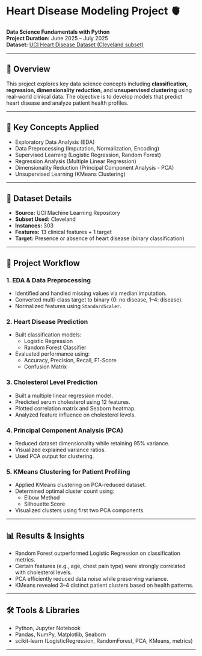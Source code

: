 # Heart Disease Modeling Project 🫀

**Data Science Fundamentals with Python**  
**Project Duration:** June 2025 – July 2025  
**Dataset:** [UCI Heart Disease Dataset (Cleveland subset)](https://archive.ics.uci.edu/ml/datasets/heart+Disease)

---

## 📌 Overview

This project explores key data science concepts including **classification, regression, dimensionality reduction**, and **unsupervised clustering** using real-world clinical data. The objective is to develop models that predict heart disease and analyze patient health profiles.

---

## 🧠 Key Concepts Applied

- Exploratory Data Analysis (EDA)
- Data Preprocessing (Imputation, Normalization, Encoding)
- Supervised Learning (Logistic Regression, Random Forest)
- Regression Analysis (Multiple Linear Regression)
- Dimensionality Reduction (Principal Component Analysis - PCA)
- Unsupervised Learning (KMeans Clustering)

---

## 📂 Dataset Details

- **Source:** UCI Machine Learning Repository
- **Subset Used:** Cleveland
- **Instances:** 303
- **Features:** 13 clinical features + 1 target
- **Target:** Presence or absence of heart disease (binary classification)

---

## 🧪 Project Workflow

### 1. EDA & Data Preprocessing
- Identified and handled missing values via median imputation.
- Converted multi-class target to binary (0: no disease, 1–4: disease).
- Normalized features using `StandardScaler`.

### 2. Heart Disease Prediction
- Built classification models:
  - Logistic Regression
  - Random Forest Classifier
- Evaluated performance using:
  - Accuracy, Precision, Recall, F1-Score
  - Confusion Matrix

### 3. Cholesterol Level Prediction
- Built a multiple linear regression model.
- Predicted serum cholesterol using 12 features.
- Plotted correlation matrix and Seaborn heatmap.
- Analyzed feature influence on cholesterol levels.

### 4. Principal Component Analysis (PCA)
- Reduced dataset dimensionality while retaining 95% variance.
- Visualized explained variance ratios.
- Used PCA output for clustering.

### 5. KMeans Clustering for Patient Profiling
- Applied KMeans clustering on PCA-reduced dataset.
- Determined optimal cluster count using:
  - Elbow Method
  - Silhouette Score
- Visualized clusters using first two PCA components.

---

## 📊 Results & Insights

- Random Forest outperformed Logistic Regression on classification metrics.
- Certain features (e.g., age, chest pain type) were strongly correlated with cholesterol levels.
- PCA efficiently reduced data noise while preserving variance.
- KMeans revealed 3–4 distinct patient clusters based on health patterns.

---

## 🛠️ Tools & Libraries

- Python, Jupyter Notebook  
- Pandas, NumPy, Matplotlib, Seaborn  
- scikit-learn (LogisticRegression, RandomForest, PCA, KMeans, metrics)

---
